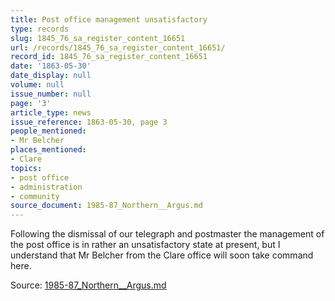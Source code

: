 ```yaml
---
title: Post office management unsatisfactory
type: records
slug: 1845_76_sa_register_content_16651
url: /records/1845_76_sa_register_content_16651/
record_id: 1845_76_sa_register_content_16651
date: '1863-05-30'
date_display: null
volume: null
issue_number: null
page: '3'
article_type: news
issue_reference: 1863-05-30, page 3
people_mentioned:
- Mr Belcher
places_mentioned:
- Clare
topics:
- post office
- administration
- community
source_document: 1985-87_Northern__Argus.md
---
```


Following the dismissal of our telegraph and postmaster the management of the post office is in rather an unsatisfactory state at present, but I understand that Mr Belcher from the Clare office will soon take command here.

Source: [1985-87_Northern__Argus.md](/downloads/markdown/1985-87_Northern__Argus.md)
